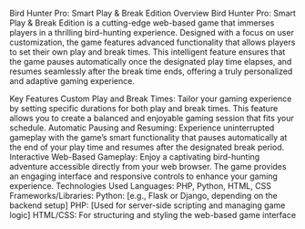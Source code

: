 Bird Hunter Pro: Smart Play & Break Edition
Overview
Bird Hunter Pro: Smart Play & Break Edition is a cutting-edge web-based game that immerses players in a thrilling bird-hunting experience. Designed with a focus on user customization, the game features advanced functionality that allows players to set their own play and break times. This intelligent feature ensures that the game pauses automatically once the designated play time elapses, and resumes seamlessly after the break time ends, offering a truly personalized and adaptive gaming experience.

Key Features
Custom Play and Break Times: Tailor your gaming experience by setting specific durations for both play and break times. This feature allows you to create a balanced and enjoyable gaming session that fits your schedule.
Automatic Pausing and Resuming: Experience uninterrupted gameplay with the game’s smart functionality that pauses automatically at the end of your play time and resumes after the designated break period.
Interactive Web-Based Gameplay: Enjoy a captivating bird-hunting adventure accessible directly from your web browser. The game provides an engaging interface and responsive controls to enhance your gaming experience.
Technologies Used
Languages: PHP, Python, HTML, CSS
Frameworks/Libraries:
Python: [e.g., Flask or Django, depending on the backend setup]
PHP: [Used for server-side scripting and managing game logic]
HTML/CSS: For structuring and styling the web-based game interface
